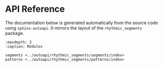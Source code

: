 # API Reference

The documentation below is generated automatically from the source code using
`sphinx-autoapi`. It mirrors the layout of the `rhythmic_segments` package.

```{toctree}
:maxdepth: 2
:caption: Modules

segments <../autoapi/rhythmic_segments/segments/index>
patterns <../autoapi/rhythmic_segments/patterns/index>
```
